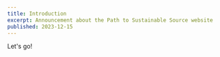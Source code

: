 ```yaml
---
title: Introduction
excerpt: Announcement about the Path to Sustainable Source website
published: 2023-12-15
---
```


Let's go!

